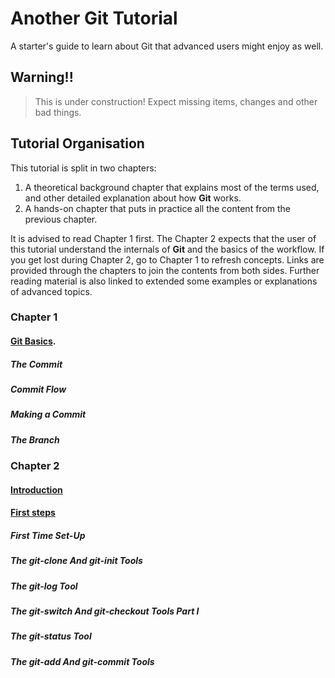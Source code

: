 # Another Git Tutorial

A starter's guide to learn about Git that advanced users might enjoy as well.

## Warning!!

> This is under construction! Expect missing items, changes and other bad things.

## Tutorial Organisation

This tutorial is split in two chapters:

1. A theoretical background chapter that explains most of the terms used, and other detailed explanation about how **Git** works.
2. A hands-on chapter that puts in practice all the content from the previous chapter.

It is advised to read Chapter 1 first. The Chapter 2 expects that the user of this tutorial understand the internals of **Git** and the basics of the workflow. If you get lost during Chapter 2, go to Chapter 1 to refresh concepts. Links are provided through the chapters to join the contents from both sides. Further reading material is also linked to extended some examples or explanations of advanced topics.

### Chapter 1

#### [Git Basics](https://felipet.github.io/gittutorial/theory/git_basics.html).
##### The Commit
##### Commit Flow
##### Making a Commit
##### The Branch

### Chapter 2

#### [Introduction](https://felipet.github.io/gittutorial/hands_on/intro.html)
#### [First steps](https://felipet.github.io/gittutorial/hands_on/first_steps.html)
##### First Time Set-Up
##### The git-clone And git-init Tools
##### The git-log Tool
##### The git-switch And git-checkout Tools Part I
##### The git-status Tool
##### The git-add And git-commit Tools
